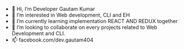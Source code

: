 - 👋 Hi, I’m Developer Gautam Kumar
- 👀 I’m interested in Web development, CLI and EH
- 🌱 I’m currently learning implementation REACT AND REDUX together
- 💞️ I’m looking to collaborate on every projects related to Web Development and CLI.
- 📫 facebook.com/dev.gautam404

<!---
GautamTechnologies/GautamTechnologies is a ✨ special ✨ repository because its `README.md` (this file) appears on your GitHub profile.
You can click the Preview link to take a look at your changes.
--->
